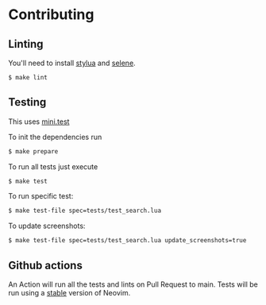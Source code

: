 # Contributing

## Linting

You'll need to install [stylua][stylua] and [selene][selene].

```bash
$ make lint
```

## Testing

This uses [mini.test][mini.test]

To init the dependencies run

```bash
$ make prepare
```

To run all tests just execute

```bash
$ make test
```

To run specific test:
```bash
$ make test-file spec=tests/test_search.lua
```

To update screenshots:
```bash
$ make test-file spec=tests/test_search.lua update_screenshots=true
```

## Github actions

An Action will run all the tests and lints on Pull Request to main. Tests will be run using 
a [stable][neovim-test-versions] version of Neovim.

[stylua]: https://github.com/JohnnyMorganz/StyLua
[selene]: https://kampfkarren.github.io/selene/cli/installation.html
[entr]: https://eradman.com/entrproject/
[luarocks]: https://luarocks.org/
[busted]: https://olivinelabs.com/busted/
[luassert]: https://github.com/Olivine-Labs/luassert
[plenary]: https://github.com/nvim-lua/plenary.nvim
[matcher_combinators]: https://github.com/m00qek/matcher_combinators.lua
[integration-badge]: https://github.com/m00qek/plugin-template.nvim/actions/workflows/integration.yml/badge.svg
[integration-runs]: https://github.com/m00qek/plugin-template.nvim/actions/workflows/integration.yml
[neovim-test-versions]: .github/workflows/integration.yml#L17
[mini.test]: https://github.com/echasnovski/mini.nvim/blob/main/readmes/mini-test.md
